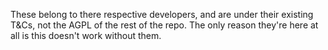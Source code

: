 These belong to there respective developers, and are under their existing T&Cs, not the AGPL of the rest of the repo. The only reason they're here at all is this doesn't work without them.
